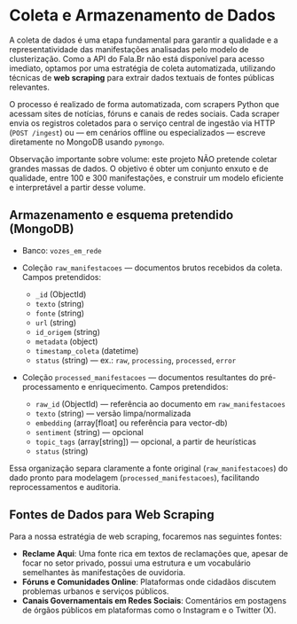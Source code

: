 # Coleta e Armazenamento de Dados

A coleta de dados é uma etapa fundamental para garantir a qualidade e a representatividade das manifestações analisadas pelo modelo de clusterização. Como a API do Fala.Br não está disponível para acesso imediato, optamos por uma estratégia de coleta automatizada, utilizando técnicas de **web scraping** para extrair dados textuais de fontes públicas relevantes.

O processo é realizado de forma automatizada, com scrapers Python que acessam sites de notícias, fóruns e canais de redes sociais. Cada scraper envia os registros coletados para o serviço central de ingestão via HTTP (`POST /ingest`) ou — em cenários offline ou especializados — escreve diretamente no MongoDB usando `pymongo`.

Observação importante sobre volume: este projeto NÃO pretende coletar grandes massas de dados. O objetivo é obter um conjunto enxuto e de qualidade, entre 100 e 300 manifestações, e construir um modelo eficiente e interpretável a partir desse volume. 

## Armazenamento e esquema pretendido (MongoDB)

- Banco: `vozes_em_rede`
- Coleção `raw_manifestacoes` — documentos brutos recebidos da coleta. Campos pretendidos:
	- `_id` (ObjectId)
	- `texto` (string)
	- `fonte` (string)
	- `url` (string)
	- `id_origem` (string)
	- `metadata` (object)
	- `timestamp_coleta` (datetime)
	- `status` (string) — ex.: `raw`, `processing`, `processed`, `error`

- Coleção `processed_manifestacoes` — documentos resultantes do pré-processamento e enriquecimento. Campos pretendidos:
	- `raw_id` (ObjectId) — referência ao documento em `raw_manifestacoes`
	- `texto` (string) — versão limpa/normalizada
	- `embedding` (array[float] ou referência para vector-db)
	- `sentiment` (string) — opcional
	- `topic_tags` (array[string]) — opcional, a partir de heurísticas
	- `status` (string)

Essa organização separa claramente a fonte original (`raw_manifestacoes`) do dado pronto para modelagem (`processed_manifestacoes`), facilitando reprocessamentos e auditoria.

## Fontes de Dados para Web Scraping

Para a nossa estratégia de web scraping, focaremos nas seguintes fontes:

- **Reclame Aqui**: Uma fonte rica em textos de reclamações que, apesar de focar no setor privado, possui uma estrutura e um vocabulário semelhantes às manifestações de ouvidoria.
- **Fóruns e Comunidades Online**: Plataformas onde cidadãos discutem problemas urbanos e serviços públicos.
- **Canais Governamentais em Redes Sociais**: Comentários em postagens de órgãos públicos em plataformas como o Instagram e o Twitter (X).
